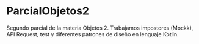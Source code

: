 # ParcialObjetos2
Segundo parcial de la materia Objetos 2. Trabajamos impostores (Mockk), API Request, test y diferentes patrones de diseño en lenguaje Kotlin.
